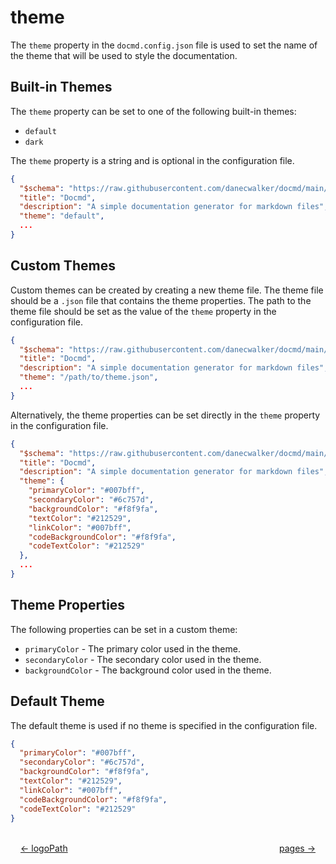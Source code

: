 # theme

The `theme` property in the `docmd.config.json` file is used to set the name of the theme that will be used to style the documentation.

## Built-in Themes

The `theme` property can be set to one of the following built-in themes:

- `default`
- `dark`

The `theme` property is a string and is optional in the configuration file.

```json
{
  "$schema": "https://raw.githubusercontent.com/danecwalker/docmd/main/schemas/docmd.schema.json",
  "title": "Docmd",
  "description": "A simple documentation generator for markdown files",
  "theme": "default",
  ...
}
```

## Custom Themes

Custom themes can be created by creating a new theme file. The theme file should be a `.json` file that contains the theme properties. The path to the theme file should be set as the value of the `theme` property in the configuration file.

```json
{
  "$schema": "https://raw.githubusercontent.com/danecwalker/docmd/main/schemas/docmd.schema.json",
  "title": "Docmd",
  "description": "A simple documentation generator for markdown files",
  "theme": "/path/to/theme.json",
  ...
}
```

Alternatively, the theme properties can be set directly in the `theme` property in the configuration file.

```json
{
  "$schema": "https://raw.githubusercontent.com/danecwalker/docmd/main/schemas/docmd.schema.json",
  "title": "Docmd",
  "description": "A simple documentation generator for markdown files",
  "theme": {
    "primaryColor": "#007bff",
    "secondaryColor": "#6c757d",
    "backgroundColor": "#f8f9fa",
    "textColor": "#212529",
    "linkColor": "#007bff",
    "codeBackgroundColor": "#f8f9fa",
    "codeTextColor": "#212529"
  },
  ...
}
```

## Theme Properties

The following properties can be set in a custom theme:

- `primaryColor` - The primary color used in the theme.
- `secondaryColor` - The secondary color used in the theme.
- `backgroundColor` - The background color used in the theme.

## Default Theme

The default theme is used if no theme is specified in the configuration file.

```json
{
  "primaryColor": "#007bff",
  "secondaryColor": "#6c757d",
  "backgroundColor": "#f8f9fa",
  "textColor": "#212529",
  "linkColor": "#007bff",
  "codeBackgroundColor": "#f8f9fa",
  "codeTextColor": "#212529"
}
```

<div style="display: flex; justify-content: space-between; margin-top: 2rem;">
  <a href="/configuration/logoPath" style="margin-left: 16px;">← logoPath</a>
  <a href="/configuration/pages" style="margin-right: 16px;">pages →</a>
</div>
